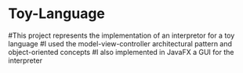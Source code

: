 # Toy-Language
#This project represents the implementation of an interpretor for a toy language
#I used the model-view-controller architectural pattern and object-oriented concepts
#I also implemented in JavaFX a GUI for the interpreter
